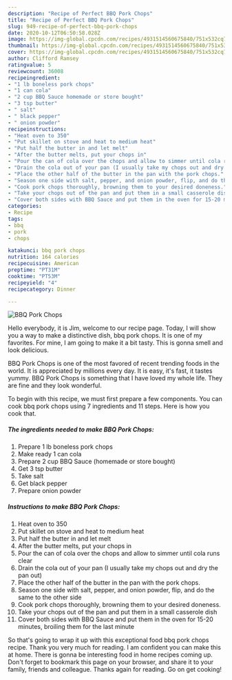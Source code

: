 ```yaml
---
description: "Recipe of Perfect BBQ Pork Chops"
title: "Recipe of Perfect BBQ Pork Chops"
slug: 949-recipe-of-perfect-bbq-pork-chops
date: 2020-10-12T06:50:58.028Z
image: https://img-global.cpcdn.com/recipes/4931514560675840/751x532cq70/bbq-pork-chops-recipe-main-photo.jpg
thumbnail: https://img-global.cpcdn.com/recipes/4931514560675840/751x532cq70/bbq-pork-chops-recipe-main-photo.jpg
cover: https://img-global.cpcdn.com/recipes/4931514560675840/751x532cq70/bbq-pork-chops-recipe-main-photo.jpg
author: Clifford Ramsey
ratingvalue: 5
reviewcount: 36008
recipeingredient:
- "1 lb boneless pork chops"
- "1 can cola"
- "2 cup BBQ Sauce homemade or store bought"
- "3 tsp butter"
- " salt"
- " black pepper"
- " onion powder"
recipeinstructions:
- "Heat oven to 350"
- "Put skillet on stove and heat to medium heat"
- "Put half the butter in and let melt"
- "After the butter melts, put your chops in"
- "Pour the can of cola over the chops and allow to simmer until cola runs clear"
- "Drain the cola out of your pan (I usually take my chops out and dry the pan out)"
- "Place the other half of the butter in the pan with the pork chops."
- "Season one side with salt, pepper, and onion powder, flip, and do the same to the other side"
- "Cook pork chops thoroughly, browning them to your desired doneness."
- "Take your chops out of the pan and put them in a small casserole dish"
- "Cover both sides with BBQ Sauce and put them in the oven for 15-20 minutes, broiling them for the last minute"
categories:
- Recipe
tags:
- bbq
- pork
- chops

katakunci: bbq pork chops 
nutrition: 164 calories
recipecuisine: American
preptime: "PT31M"
cooktime: "PT53M"
recipeyield: "4"
recipecategory: Dinner

---
```



![BBQ Pork Chops](https://img-global.cpcdn.com/recipes/4931514560675840/751x532cq70/bbq-pork-chops-recipe-main-photo.jpg)

Hello everybody, it is Jim, welcome to our recipe page. Today, I will show you a way to make a distinctive dish, bbq pork chops. It is one of my favorites. For mine, I am going to make it a bit tasty. This is gonna smell and look delicious.

BBQ Pork Chops is one of the most favored of recent trending foods in the world. It is appreciated by millions every day. It is easy, it's fast, it tastes yummy. BBQ Pork Chops is something that I have loved my whole life. They are fine and they look wonderful.




To begin with this recipe, we must first prepare a few components. You can cook bbq pork chops using 7 ingredients and 11 steps. Here is how you cook that.

<!--inarticleads1-->

##### The ingredients needed to make BBQ Pork Chops:

1. Prepare 1 lb boneless pork chops
1. Make ready 1 can cola
1. Prepare 2 cup BBQ Sauce (homemade or store bought)
1. Get 3 tsp butter
1. Take  salt
1. Get  black pepper
1. Prepare  onion powder




<!--inarticleads2-->

##### Instructions to make BBQ Pork Chops:

1. Heat oven to 350
1. Put skillet on stove and heat to medium heat
1. Put half the butter in and let melt
1. After the butter melts, put your chops in
1. Pour the can of cola over the chops and allow to simmer until cola runs clear
1. Drain the cola out of your pan (I usually take my chops out and dry the pan out)
1. Place the other half of the butter in the pan with the pork chops.
1. Season one side with salt, pepper, and onion powder, flip, and do the same to the other side
1. Cook pork chops thoroughly, browning them to your desired doneness.
1. Take your chops out of the pan and put them in a small casserole dish
1. Cover both sides with BBQ Sauce and put them in the oven for 15-20 minutes, broiling them for the last minute




So that's going to wrap it up with this exceptional food bbq pork chops recipe. Thank you very much for reading. I am confident you can make this at home. There is gonna be interesting food in home recipes coming up. Don't forget to bookmark this page on your browser, and share it to your family, friends and colleague. Thanks again for reading. Go on get cooking!
